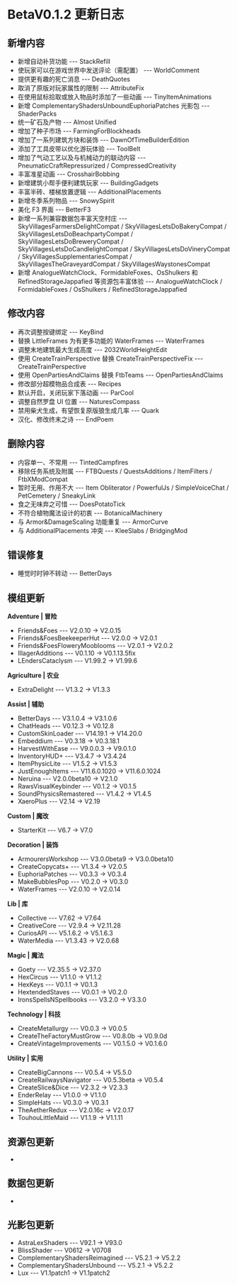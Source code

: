 # BetaV0.1.2 更新日志

## 新增内容

- 新增自动补货功能 --- StackRefill
- 使玩家可以在游戏世界中发送评论（需配置） --- WorldComment
- 提供更有趣的死亡消息 --- DeathQuotes
- 取消了原版对玩家属性的限制 --- AttributeFix
- 在使用鼠标拾取或放入物品时添加了一些动画 --- TinyItemAnimations
- 新增 ComplementaryShadersUnboundEuphoriaPatches 光影包 --- ShaderPacks
- 统一矿石及产物 --- Almost Unified
- 增加了种子市场 --- FarmingForBlockheads
- 增加了一系列建筑方块和装饰 --- DawnOfTimeBuilderEdition
- 添加了工具皮带以优化游玩体验 --- ToolBelt
- 增加了气动工艺以及与机械动力的联动内容 --- PneumaticCraftRepressurized / CompressedCreativity
- 丰富准星动画 --- CrosshairBobbing
- 新增建筑小帮手便利建筑玩家 --- BuildingGadgets
- 丰富半砖、楼梯放置逻辑 --- AdditionalPlacements
- 新增冬季系列物品 --- SnowySpirit
- 美化 F3 界面 --- BetterF3
- 新增一系列兼容数据包丰富天空村庄 --- SkyVillagesFarmersDelightCompat / SkyVillagesLetsDoBakeryCompat / SkyVillagesLetsDoBeachpartyCompat / SkyVillagesLetsDoBreweryCompat / SkyVillagesLetsDoCandlelightCompat / SkyVillagesLetsDoVineryCompat / SkyVillagesSupplementariesCompat / SkyVillagesTheGraveyardCompat / SkyVillagesWaystonesCompat
- 新增 AnalogueWatchClock、FormidableFoxes、OsShulkers 和 RefinedStorageJappafied 等资源包丰富体验 --- AnalogueWatchClock / FormidableFoxes / OsShulkers / RefinedStorageJappafied


## 修改内容

- 再次调整按键绑定 --- KeyBind
- 替换 LittleFrames 为有更多功能的 WaterFrames --- WaterFrames
- 调整末地建筑最大生成高度 --- 2032WorldHeightEdit
- 使用 CreateTrainPerspective 替换 CreateTrainPerspectiveFix --- CreateTrainPerspective
- 使用 OpenPartiesAndClaims 替换 FtbTeams --- OpenPartiesAndClaims
- 修改部分超模物品合成表 --- Recipes
- 默认开启，关闭玩家下落动画 --- ParCool
- 调整自然罗盘 UI 位置 --- NaturesCompass
- 禁用柴犬生成，有望恢复原版狼生成几率 --- Quark
- 汉化、修改终末之诗 --- EndPoem


## 删除内容

- 内容单一、不常用  --- TintedCampfires
- 移除任务系统及附属 --- FTBQuests / QuestsAdditions / ItemFilters / FtbXModCompat
- 暂时无用、作用不大 --- Item Obliterator / PowerfulJs / SimpleVoiceChat / PetCemetery / SneakyLink
- 食之无味弃之可惜 --- DoesPotatoTick
- 不符合植物魔法设计的初衷 --- BotanicalMachinery
- 与 Armor&DamageScaling 功能重复 --- ArmorCurve
- 与 AdditionalPlacements 冲突 --- KleeSlabs / BridgingMod


## 错误修复

- 睡觉时时钟不转动 --- BetterDays

## 模组更新

**Adventure | 冒险**

- Friends&Foes --- V2.0.10 -> V2.0.15
- Friends&FoesBeekeeperHut --- V2.0.0 -> V2.0.1
- Friends&FoesFloweryMooblooms --- V2.0.1 -> V2.0.2
- IllagerAdditions --- V0.1.10 -> V0.1.13.5fix
- LEndersCataclysm --- V1.99.2 -> V1.99.6

**Agriculture | 农业**

- ExtraDelight --- V1.3.2 -> V1.3.3

**Assist | 辅助**

- BetterDays --- V3.1.0.4 -> V3.1.0.6
- ChatHeads --- V0.12.3 -> V0.12.8
- CustomSkinLoader --- V14.19.1 -> V14.20.0
- Embeddium --- V0.3.18 -> V0.3.18.1
- HarvestWithEase --- V9.0.0.3 -> V9.0.1.0
- InventoryHUD+ --- V3.4.7 -> V3.4.24
- ItemPhysicLite --- V1.5.2 -> V1.5.3
- JustEnoughItems --- V11.6.0.1020 -> V11.6.0.1024
- Neruina --- V2.0.0beta10 -> V2.1.0
- RawsVisualKeybinder --- V0.1.2 -> V0.1.5
- SoundPhysicsRemastered --- V1.4.2 -> V1.4.5
- XaeroPlus --- V2.14 -> V2.19

**Custom | 魔改**

- StarterKit --- V6.7 -> V7.0

**Decoration | 装饰**

- ArmourersWorkshop --- V3.0.0beta9 -> V3.0.0beta10
- CreateCopycats+ --- V1.3.4 -> V2.0.5
- EuphoriaPatches --- V0.3.3 -> V0.3.4
- MakeBubblesPop --- V0.2.0 -> V0.3.0
- WaterFrames --- V2.0.10 -> V2.0.14

**Lib | 库**

- Collective --- V7.62 -> V7.64
- CreativeCore --- V2.9.4 -> V2.11.28
- CuriosAPI --- V5.1.6.2 -> V5.1.6.3
- WaterMedia --- V1.3.43 -> V2.0.68

**Magic | 魔法**

- Goety --- V2.35.5 -> V2.37.0
- HexCircus --- V1.1.0 -> V1.1.2
- HexKeys --- V0.1.1 -> V0.1.3
- HextendedStaves --- V0.0.1 -> V0.2.0
- IronsSpellsNSpellbooks --- V3.2.0 -> V3.3.0

**Technology | 科技**

- CreateMetallurgy --- V0.0.3 -> V0.0.5
- CreateTheFactoryMustGrow --- V0.8.0b -> V0.9.0d
- CreateVintageImprovements --- V0.1.5.0 -> V0.1.6.0

**Utility | 实用**

- CreateBigCannons --- V0.5.4 -> V5.5.0
- CreateRailwaysNavigator --- V0.5.3beta -> V0.5.4
- CreateSlice&Dice --- V2.3.2 -> V2.3.3
- EnderRelay --- V1.0.0 -> V1.1.0
- SimpleHats --- V0.3.0 -> V0.3.1
- TheAetherRedux --- V2.0.16c -> V2.0.17
- TouhouLittleMaid --- V1.1.9 -> V1.1.11

## 资源包更新

- 

## 数据包更新

- 

## 光影包更新

- AstraLexShaders --- V92.1 -> V93.0
- BlissShader --- V0612 -> V0708
- ComplementaryShadersReimagined --- V5.2.1 -> V5.2.2
- ComplementaryShadersUnbound --- V5.2.1 -> V5.2.2
- Lux --- V1.1patch1 -> V1.1patch2
